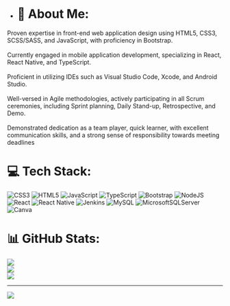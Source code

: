 - # 💫 About Me:
Proven expertise in front-end web application design using HTML5, CSS3, SCSS/SASS, and JavaScript, with proficiency in Bootstrap.<br><br>Currently engaged in mobile application development, specializing in React, React Native, and TypeScript.<br><br>Proficient in utilizing IDEs such as Visual Studio Code, Xcode, and Android Studio.<br><br>Well-versed in Agile methodologies, actively participating in all Scrum ceremonies, including Sprint planning, Daily Stand-up, Retrospective, and Demo.<br><br>Demonstrated dedication as a team player, quick learner, with excellent communication skills, and a strong sense of responsibility towards meeting deadlines


# 💻 Tech Stack:
![CSS3](https://img.shields.io/badge/css3-%231572B6.svg?style=for-the-badge&logo=css3&logoColor=white) ![HTML5](https://img.shields.io/badge/html5-%23E34F26.svg?style=for-the-badge&logo=html5&logoColor=white) ![JavaScript](https://img.shields.io/badge/javascript-%23323330.svg?style=for-the-badge&logo=javascript&logoColor=%23F7DF1E) ![TypeScript](https://img.shields.io/badge/typescript-%23007ACC.svg?style=for-the-badge&logo=typescript&logoColor=white) ![Bootstrap](https://img.shields.io/badge/bootstrap-%238511FA.svg?style=for-the-badge&logo=bootstrap&logoColor=white) ![NodeJS](https://img.shields.io/badge/node.js-6DA55F?style=for-the-badge&logo=node.js&logoColor=white) ![React](https://img.shields.io/badge/react-%2320232a.svg?style=for-the-badge&logo=react&logoColor=%2361DAFB) ![React Native](https://img.shields.io/badge/react_native-%2320232a.svg?style=for-the-badge&logo=react&logoColor=%2361DAFB) ![Jenkins](https://img.shields.io/badge/jenkins-%232C5263.svg?style=for-the-badge&logo=jenkins&logoColor=white) ![MySQL](https://img.shields.io/badge/mysql-%2300000f.svg?style=for-the-badge&logo=mysql&logoColor=white) ![MicrosoftSQLServer](https://img.shields.io/badge/Microsoft%20SQL%20Server-CC2927?style=for-the-badge&logo=microsoft%20sql%20server&logoColor=white) ![Canva](https://img.shields.io/badge/Canva-%2300C4CC.svg?style=for-the-badge&logo=Canva&logoColor=white)
# 📊 GitHub Stats:
![](https://github-readme-stats.vercel.app/api?username=NagihanDerman&theme=dark&hide_border=false&include_all_commits=false&count_private=false)<br/>
![](https://github-readme-streak-stats.herokuapp.com/?user=NagihanDerman&theme=dark&hide_border=false)<br/>
![](https://github-readme-stats.vercel.app/api/top-langs/?username=NagihanDerman&theme=dark&hide_border=false&include_all_commits=false&count_private=false&layout=compact)

---
[![](https://visitcount.itsvg.in/api?id=NagihanDerman&icon=9&color=0)](https://visitcount.itsvg.in)



<!---
NagihanDerman/NagihanDerman is a ✨ special ✨ repository because its `README.md` (this file) appears on your GitHub profile.
You can click the Preview link to take a look at your changes.
--->
